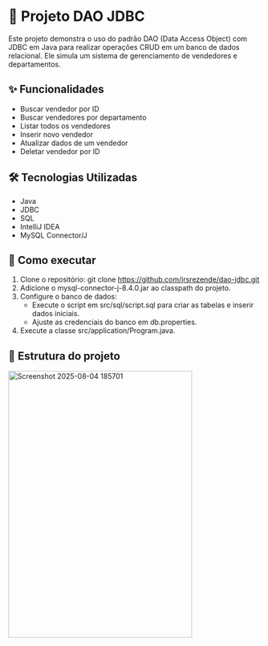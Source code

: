 # 💾 Projeto DAO JDBC

 Este projeto demonstra o uso do padrão DAO (Data Access Object) com JDBC em Java para realizar operações CRUD em um banco de dados relacional. Ele simula um sistema de gerenciamento de vendedores e departamentos.

## ✨ Funcionalidades

 - Buscar vendedor por ID
 - Buscar vendedores por departamento
 - Listar todos os vendedores
 - Inserir novo vendedor
 - Atualizar dados de um vendedor
 - Deletar vendedor por ID

## 🛠️ Tecnologias Utilizadas

 - Java
 - JDBC
 - SQL 
 - IntelliJ IDEA
 - MySQL Connector/J

## 🚀 Como executar
 1. Clone o repositório: git clone https://github.com/jrsrezende/dao-jdbc.git
 2. Adicione o mysql-connector-j-8.4.0.jar ao classpath do projeto.
 3. Configure o banco de dados:
     - Execute o script em src/sql/script.sql para criar as tabelas e inserir dados iniciais.
     - Ajuste as credenciais do banco em db.properties.
 4. Execute a classe src/application/Program.java.

## 📁 Estrutura do projeto
<img width="366" height="532" alt="Screenshot 2025-08-04 185701" src="https://github.com/user-attachments/assets/7f74d8e6-0a18-4054-a2fd-a51ec515b675" />

